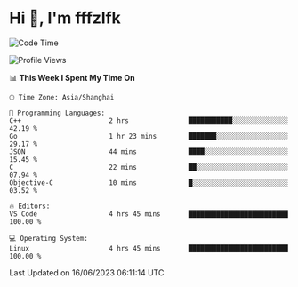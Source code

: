 # Hi 👋, I'm fffzlfk

<!--START_SECTION:waka-->
![Code Time](http://img.shields.io/badge/Code%20Time-228%20hrs%2027%20mins-blue)

![Profile Views](http://img.shields.io/badge/Profile%20Views-0-blue)

📊 **This Week I Spent My Time On** 

```text
🕑︎ Time Zone: Asia/Shanghai

💬 Programming Languages: 
C++                      2 hrs               ███████████░░░░░░░░░░░░░░   42.19 % 
Go                       1 hr 23 mins        ███████░░░░░░░░░░░░░░░░░░   29.17 % 
JSON                     44 mins             ████░░░░░░░░░░░░░░░░░░░░░   15.45 % 
C                        22 mins             ██░░░░░░░░░░░░░░░░░░░░░░░   07.94 % 
Objective-C              10 mins             █░░░░░░░░░░░░░░░░░░░░░░░░   03.52 % 

🔥 Editors: 
VS Code                  4 hrs 45 mins       █████████████████████████   100.00 % 

💻 Operating System: 
Linux                    4 hrs 45 mins       █████████████████████████   100.00 % 
```


 Last Updated on 16/06/2023 06:11:14 UTC
<!--END_SECTION:waka-->
